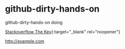 # github-dirty-hands-on
github-dirty-hands-on doing


[Stackoverflow The Key](https://stackoverflow.blog/2021/03/31/the-key-copy-paste/){:target="_blank" rel="noopener"}

<a href="http://example.com" target="_blank"></a>
<a href="http://example.com">http://example.com</a>
